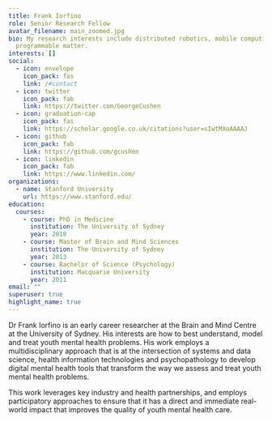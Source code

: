 ```yaml
---
title: Frank Iorfino
role: Senior Research Fellow
avatar_filename: main_zoomed.jpg
bio: My research interests include distributed robotics, mobile computing and
  programmable matter.
interests: []
social:
  - icon: envelope
    icon_pack: fas
    link: /#contact
  - icon: twitter
    icon_pack: fab
    link: https://twitter.com/GeorgeCushen
  - icon: graduation-cap
    icon_pack: fas
    link: https://scholar.google.co.uk/citations?user=sIwtMXoAAAAJ
  - icon: github
    icon_pack: fab
    link: https://github.com/gcushen
  - icon: linkedin
    icon_pack: fab
    link: https://www.linkedin.com/
organizations:
  - name: Stanford University
    url: https://www.stanford.edu/
education:
  courses:
    - course: PhD in Medicine
      institution: The University of Sydney
      year: 2018
    - course: Master of Brain and Mind Sciences
      institution: The University of Sydney
      year: 2013
    - course: Bachelor of Science (Psychology)
      institution: Macquarie University
      year: 2011
email: ""
superuser: true
highlight_name: true
---
```

Dr Frank Iorfino is an early career researcher at the Brain and Mind Centre at the University of Sydney. His interests are how to best understand, model and treat youth mental health problems. His work employs a multidisciplinary approach that is at the intersection of systems and data science, health information technologies and psychopathology to develop digital mental health tools that transform the way we assess and treat youth mental health problems. 

This work leverages key industry and health partnerships, and employs participatory approaches to ensure that it has a direct and immediate real-world impact that improves the quality of youth mental health care.